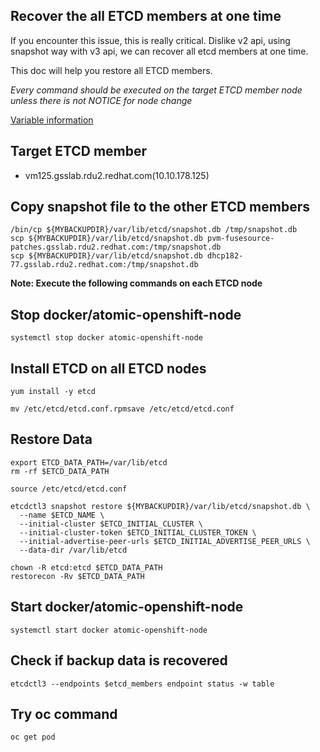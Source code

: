 Recover the all ETCD members at one time
----------------------------------------

If you encounter this issue, this is really critical. Dislike v2 api, using snapshot way with v3 api, we can recover all etcd members at one time.

This doc will help you restore all ETCD members.

*Every command should be executed on the target ETCD member node unless there is not NOTICE for node change*

[Variable information](../backup_v3.md)

## Target ETCD member ##
- vm125.gsslab.rdu2.redhat.com(10.10.178.125)


## Copy snapshot file to the other ETCD members
```
/bin/cp ${MYBACKUPDIR}/var/lib/etcd/snapshot.db /tmp/snapshot.db
scp ${MYBACKUPDIR}/var/lib/etcd/snapshot.db pvm-fusesource-patches.gsslab.rdu2.redhat.com:/tmp/snapshot.db
scp ${MYBACKUPDIR}/var/lib/etcd/snapshot.db dhcp182-77.gsslab.rdu2.redhat.com:/tmp/snapshot.db

```

**Note: Execute the following commands on each ETCD node**

## Stop docker/atomic-openshift-node
```
systemctl stop docker atomic-openshift-node 
```

## Install ETCD on all ETCD nodes ##
```
yum install -y etcd

mv /etc/etcd/etcd.conf.rpmsave /etc/etcd/etcd.conf
```

## Restore Data
```
export ETCD_DATA_PATH=/var/lib/etcd
rm -rf $ETCD_DATA_PATH

source /etc/etcd/etcd.conf

etcdctl3 snapshot restore ${MYBACKUPDIR}/var/lib/etcd/snapshot.db \
  --name $ETCD_NAME \
  --initial-cluster $ETCD_INITIAL_CLUSTER \
  --initial-cluster-token $ETCD_INITIAL_CLUSTER_TOKEN \
  --initial-advertise-peer-urls $ETCD_INITIAL_ADVERTISE_PEER_URLS \
  --data-dir /var/lib/etcd

chown -R etcd:etcd $ETCD_DATA_PATH
restorecon -Rv $ETCD_DATA_PATH
```

## Start docker/atomic-openshift-node
```
systemctl start docker atomic-openshift-node 
```

## Check if backup data is recovered ##
```
etcdctl3 --endpoints $etcd_members endpoint status -w table
```

## Try oc command ##
```
oc get pod
```

